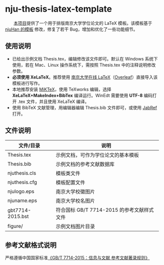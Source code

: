 # nju-thesis-latex-template

　　[本项目](https://github.com/codelumos/nju-thesis-latex-template)提供了一个用于排版南京大学学位论文的 LaTeX 模板。该模板基于 [njuHan 的模板](https://github.com/njuHan/njuthesis-nju-thesis-template) 修改，修复了若干 Bug，增加和优化了一些功能细节。

## 使用说明

* 已给出示例文档 Thesis.tex，编辑修改该文件即可。默认在 Windows 系统下使用，若在 Mac、Linux 操作系统下，需按照 Thesis.tex 中的注释说明修改参数。
* **必须使用 XeLaTeX**。推荐使用 [南京大学在线 LaTeX](https://tex.nju.edu.cn/)（[Overleaf](https://www.overleaf.com/)）直接导入该模板进行写作。
* 本地推荐安装 [MiKTeX](https://miktex.org/)，使用 TeXworks 编辑，选择 **XeLaTeX+MakeIndex+BibTex** 编译运行。WinEdt 需要使用 **UTF-8** 编码打开 .tex 文件，并且使用 XeLaTeX 编译。
* 使用 BibTeX 文献管理，用编辑器编辑 Thesis.bib 文件即可，或使用 [JabRef](https://www.jabref.org/) 打开。

## 文件说明

| 文件/目录 | 说明 |
| --- | --- |
| Thesis.tex | 示例文档，可作为学位论文的基本模板 |
| Thesis.bib | 示例文档的参考文献数据库 |
| njuthesis.cls | 模板类文件 |
| njuthesis.cfg | 模板配置文件 |
| njulogo.eps | 南京大学校徽图片 |
| njuname.eps | 南京大学校名图片 |
| gbt7714-2015.bst | 符合国标 GB/T 7714-2015 的参考文献样式文件 |
| figure/ | 示例文档图片目录 |

## 参考文献格式说明

严格遵循中国国家标准[《GB/T 7714-2015：信息与文献 参考文献著录规则》](https://github.com/codelumos/nju-thesis-latex-template/blob/main/%E3%80%90GB_T%207714-2015%E3%80%91%E4%BF%A1%E6%81%AF%E4%B8%8E%E6%96%87%E7%8C%AE%20%E5%8F%82%E8%80%83%E6%96%87%E7%8C%AE%E8%91%97%E5%BD%95%E8%A7%84%E5%88%99.pdf)
